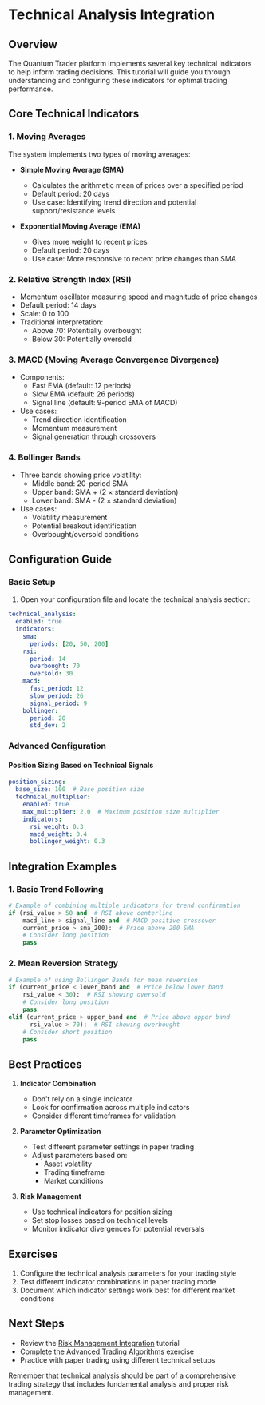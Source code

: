 # Technical Analysis Integration

## Overview

The Quantum Trader platform implements several key technical indicators to help inform trading decisions. This tutorial will guide you through understanding and configuring these indicators for optimal trading performance.

## Core Technical Indicators

### 1. Moving Averages
The system implements two types of moving averages:

- **Simple Moving Average (SMA)**
  - Calculates the arithmetic mean of prices over a specified period
  - Default period: 20 days
  - Use case: Identifying trend direction and potential support/resistance levels

- **Exponential Moving Average (EMA)**
  - Gives more weight to recent prices
  - Default period: 20 days
  - Use case: More responsive to recent price changes than SMA

### 2. Relative Strength Index (RSI)
- Momentum oscillator measuring speed and magnitude of price changes
- Default period: 14 days
- Scale: 0 to 100
- Traditional interpretation:
  - Above 70: Potentially overbought
  - Below 30: Potentially oversold

### 3. MACD (Moving Average Convergence Divergence)
- Components:
  - Fast EMA (default: 12 periods)
  - Slow EMA (default: 26 periods)
  - Signal line (default: 9-period EMA of MACD)
- Use cases:
  - Trend direction identification
  - Momentum measurement
  - Signal generation through crossovers

### 4. Bollinger Bands
- Three bands showing price volatility:
  - Middle band: 20-period SMA
  - Upper band: SMA + (2 × standard deviation)
  - Lower band: SMA - (2 × standard deviation)
- Use cases:
  - Volatility measurement
  - Potential breakout identification
  - Overbought/oversold conditions

## Configuration Guide

### Basic Setup

1. Open your configuration file and locate the technical analysis section:

```yaml
technical_analysis:
  enabled: true
  indicators:
    sma:
      periods: [20, 50, 200]
    rsi:
      period: 14
      overbought: 70
      oversold: 30
    macd:
      fast_period: 12
      slow_period: 26
      signal_period: 9
    bollinger:
      period: 20
      std_dev: 2
```

### Advanced Configuration

#### Position Sizing Based on Technical Signals

```yaml
position_sizing:
  base_size: 100  # Base position size
  technical_multiplier:
    enabled: true
    max_multiplier: 2.0  # Maximum position size multiplier
    indicators:
      rsi_weight: 0.3
      macd_weight: 0.4
      bollinger_weight: 0.3
```

## Integration Examples

### 1. Basic Trend Following

```python
# Example of combining multiple indicators for trend confirmation
if (rsi_value > 50 and  # RSI above centerline
    macd_line > signal_line and  # MACD positive crossover
    current_price > sma_200):  # Price above 200 SMA
    # Consider long position
    pass
```

### 2. Mean Reversion Strategy

```python
# Example of using Bollinger Bands for mean reversion
if (current_price < lower_band and  # Price below lower band
    rsi_value < 30):  # RSI showing oversold
    # Consider long position
    pass
elif (current_price > upper_band and  # Price above upper band
      rsi_value > 70):  # RSI showing overbought
    # Consider short position
    pass
```

## Best Practices

1. **Indicator Combination**
   - Don't rely on a single indicator
   - Look for confirmation across multiple indicators
   - Consider different timeframes for validation

2. **Parameter Optimization**
   - Test different parameter settings in paper trading
   - Adjust parameters based on:
     - Asset volatility
     - Trading timeframe
     - Market conditions

3. **Risk Management**
   - Use technical indicators for position sizing
   - Set stop losses based on technical levels
   - Monitor indicator divergences for potential reversals

## Exercises

1. Configure the technical analysis parameters for your trading style
2. Test different indicator combinations in paper trading mode
3. Document which indicator settings work best for different market conditions

## Next Steps

- Review the [Risk Management Integration](risk-management.md) tutorial
- Complete the [Advanced Trading Algorithms](algorithm-exercise.json) exercise
- Practice with paper trading using different technical setups

Remember that technical analysis should be part of a comprehensive trading strategy that includes fundamental analysis and proper risk management.
